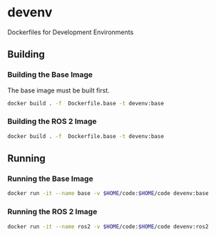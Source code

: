 # devenv

Dockerfiles for Development Environments

## Building

### Building the Base Image

The base image must be built first.

```bash
docker build . -f  Dockerfile.base -t devenv:base
```

### Building the ROS 2 Image

```bash
docker build . -f  Dockerfile.base -t devenv:base
```

## Running

### Running the Base Image

```bash
docker run -it --name base -v $HOME/code:$HOME/code devenv:base
```

### Running the ROS 2 Image

```bash
docker run -it --name ros2 -v $HOME/code:$HOME/code devenv:ros2
```
